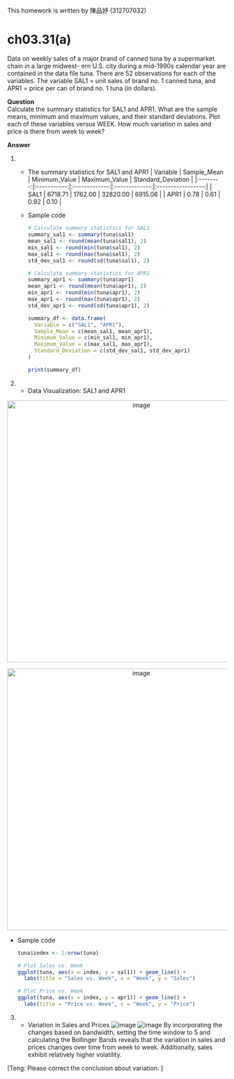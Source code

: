 ##
This homework is written by 陳品妤 (312707032)

# ch03.31(a)
Data on weekly sales of a major brand of canned tuna by a supermarket chain in a large midwest- ern U.S. city during a mid-1990s calendar year are contained in the data file tuna. There are 52 observations for each of the variables. The variable SAL1 = unit sales of brand no. 1 canned tuna, and APR1 = price per can of brand no. 1 tuna (in dollars).

**Question** \
Calculate the summary statistics for SAL1 and APR1. What are the sample means, minimum and maximum values, and their standard deviations. Plot each of these variables versus WEEK. How much variation in sales and price is there from week to week?

**Answer**
1. - The summary statistics for SAL1 and APR1
      | Variable | Sample_Mean | Minimum_Value | Maximum_Value | Standard_Deviation |
      |:--------:|:-----------:|:-------------:|:-------------:|:-----------------:|
      |   SAL1   |   6718.71   |    1762.00    |    32820.00   |      6915.08      |
      |   APR1   |     0.78    |      0.61     |      0.92     |        0.10       |

   - Sample code
      ```r
      # Calculate summary statistics for SAL1
      summary_sal1 <- summary(tuna$sal1)
      mean_sal1 <- round(mean(tuna$sal1), 2)
      min_sal1 <- round(min(tuna$sal1), 2)
      max_sal1 <- round(max(tuna$sal1), 2)
      std_dev_sal1 <- round(sd(tuna$sal1), 2)
      
      # Calculate summary statistics for APR1
      summary_apr1 <- summary(tuna$apr1)
      mean_apr1 <- round(mean(tuna$apr1), 2)
      min_apr1 <- round(min(tuna$apr1), 2)
      max_apr1 <- round(max(tuna$apr1), 2)
      std_dev_apr1 <- round(sd(tuna$apr1), 2)
      
      summary_df <- data.frame(
        Variable = c("SAL1", "APR1"),
        Sample_Mean = c(mean_sal1, mean_apr1),
        Minimum_Value = c(min_sal1, min_apr1),
        Maximum_Value = c(max_sal1, max_apr1),
        Standard_Deviation = c(std_dev_sal1, std_dev_apr1)
      )
  
     print(summary_df)
2. - Data Visualization: SAL1 and APR1
<p align="center">
  <img src="https://github.com/HWTeng-Course/202402-Financial-Econometrics/assets/162009543/8c2da84f-4a42-454b-8f8f-30ec1e2f718f" alt="image" width="600">
</p>

<p align="center">
  <img src="https://github.com/HWTeng-Course/202402-Financial-Econometrics/assets/162009543/611e8a63-b4ea-4bd4-9794-dd77a6c74d9c" alt="image" width="600">
</p>


   - Sample code
        ```r
        tuna$index <- 1:nrow(tuna)
        
        # Plot Sales vs. Week
        ggplot(tuna, aes(x = index, y = sal1)) + geom_line() +
          labs(title = "Sales vs. Week", x = "Week", y = "Sales")
        
        # Plot Price vs. Week
        ggplot(tuna, aes(x = index, y = apr1)) + geom_line() +
          labs(title = "Price vs. Week", x = "Week", y = "Price")
3.  - Variation in Sales and Prices
      ![image](https://github.com/HWTeng-Course/202402-Financial-Econometrics/assets/162009543/95b27e46-1a87-4cff-971b-936f174714ac)
      ![image](https://github.com/HWTeng-Course/202402-Financial-Econometrics/assets/162009543/c3337e70-cb1e-4803-a38f-ba0044b16b29)
      By incorporating the changes based on bandwidth, setting the time window to 5 and calculating the Bollinger Bands reveals that the variation in sales and prices changes over time from week to week. Additionally, sales exhibit relatively higher volatility.


[Teng: Please correct the conclusion about variation. ]
